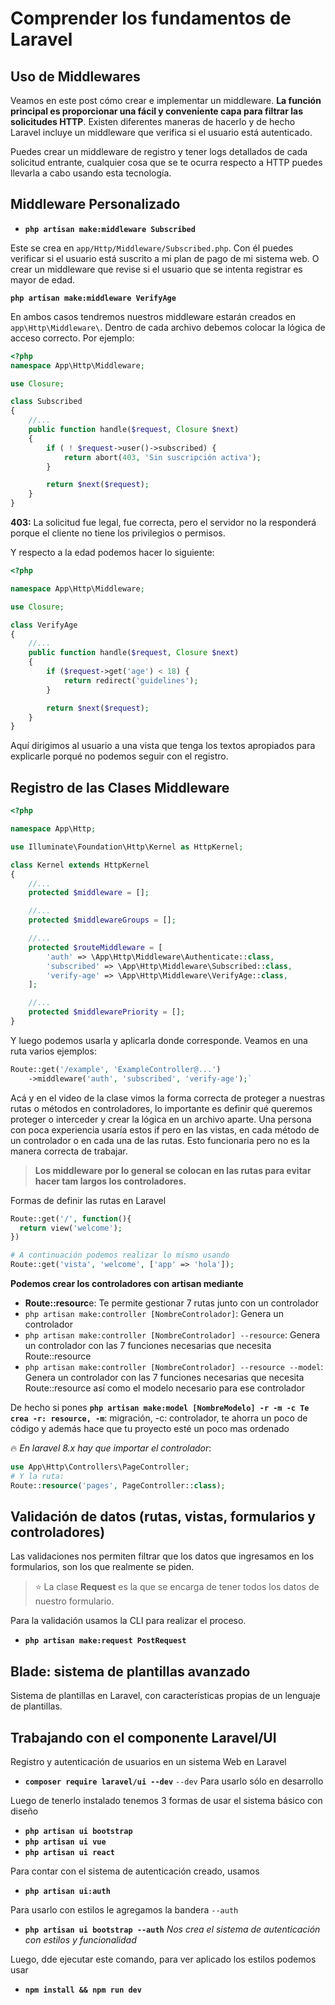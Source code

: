 # Comprender los fundamentos de Laravel

## Uso de Middlewares

Veamos en este post cómo crear e implementar un middleware. **La función principal es proporcionar una fácil y conveniente capa para filtrar las solicitudes HTTP**. Existen diferentes maneras de hacerlo y de hecho Laravel incluye un middleware que verifica si el usuario está autenticado.

Puedes crear un middleware de registro y tener logs detallados de cada solicitud entrante, cualquier cosa que se te ocurra respecto a HTTP puedes llevarla a cabo usando esta tecnología.

## Middleware Personalizado

- **`php artisan make:middleware Subscribed`**

Este se crea en `app/Http/Middleware/Subscribed.php`. Con él puedes verificar si el usuario está suscrito a mi plan de pago de mi sistema web. O crear un middleware que revise si el usuario que se intenta registrar es mayor de edad.

**`php artisan make:middleware VerifyAge`**

En ambos casos tendremos nuestros middleware estarán creados en `app\Http\Middleware\`. Dentro de cada archivo debemos colocar la lógica de acceso correcto. Por ejemplo:

```php
<?php
namespace App\Http\Middleware;

use Closure;

class Subscribed
{
    //...
    public function handle($request, Closure $next)
    {
        if ( ! $request->user()->subscribed) {
            return abort(403, 'Sin suscripción activa');
        }

        return $next($request);
    }
}
```

**403:** La solicitud fue legal, fue correcta, pero el servidor no la responderá porque el cliente no tiene los privilegios o permisos.

Y respecto a la edad podemos hacer lo siguiente:

```php
<?php

namespace App\Http\Middleware;

use Closure;

class VerifyAge
{
    //...
    public function handle($request, Closure $next)
    {
        if ($request->get('age') < 18) {
            return redirect('guidelines');
        }

        return $next($request);
    }
}
```

Aquí dirigimos al usuario a una vista que tenga los textos apropiados para explicarle porqué no podemos seguir con el registro.

## Registro de las Clases Middleware

```php
<?php

namespace App\Http;

use Illuminate\Foundation\Http\Kernel as HttpKernel;

class Kernel extends HttpKernel
{
    //...
    protected $middleware = [];

    //...
    protected $middlewareGroups = [];

    //...
    protected $routeMiddleware = [
        'auth' => \App\Http\Middleware\Authenticate::class,
        'subscribed' => \App\Http\Middleware\Subscribed::class,
        'verify-age' => \App\Http\Middleware\VerifyAge::class,
    ];

    //...
    protected $middlewarePriority = [];
}
```

Y luego podemos usarla y aplicarla donde corresponde. Veamos en una ruta varios ejemplos:

```php
Route::get('/example', 'ExampleController@...')
    ->middleware('auth', 'subscribed', 'verify-age');`
```

Acá y en el video de la clase vimos la forma correcta de proteger a nuestras rutas o métodos en controladores, lo importante es definir qué queremos proteger o interceder y crear la lógica en un archivo aparte. Una persona con poca experiencia usaría estos if pero en las vistas, en cada método de un controlador o en cada una de las rutas. Esto funcionaria pero no es la manera correcta de trabajar.

> **Los middleware por lo general se colocan en las rutas para evitar hacer tam largos los controladores.**

Formas de definir las rutas en Laravel

```php
Route::get('/', function(){
  return view('welcome');
})

# A continuación podemos realizar lo mismo usando
Route::get('vista', 'welcome', ['app' => 'hola']);
```

**Podemos crear los controladores con artisan mediante**

- **Route::resourc**e: Te permite gestionar 7 rutas junto con un controlador
- `php artisan make:controller [NombreControlador]`: Genera un controlador
- `php artisan make:controller [NombreControlador] --resource`: Genera un controlador con las 7 funciones necesarias que necesita Route::resource
- `php artisan make:controller [NombreControlador] --resource --model`: Genera un controlador con las 7 funciones necesarias que necesita Route::resource así como el modelo necesario para ese controlador

De hecho si pones **`php artisan make:model [NombreModelo] -r -m -c Te crea -r: resource, -m`**: migración, -c: controlador, te ahorra un poco de código y además hace que tu proyecto esté un poco mas ordenado

:fire: _En laravel 8.x hay que importar el controlador_:

```php
use App\Http\Controllers\PageController;
# Y la ruta:
Route::resource('pages', PageController::class);
```

## Validación de datos (rutas, vistas, formularios y controladores)

Las validaciones nos permiten filtrar que los datos que ingresamos en los formularios, son los que realmente se piden.

> :star: La clase **Request** es la que se encarga de tener todos los datos de nuestro formulario.

Para la validación usamos la CLI para realizar el proceso.

- **`php artisan make:request PostRequest`**

## Blade: sistema de plantillas avanzado

Sistema de plantillas en Laravel, con características propias de un lenguaje de plantillas.

## Trabajando con el componente Laravel/UI

Registro y autenticación de usuarios en un sistema Web en Laravel

- **`composer require laravel/ui --dev`** `--dev` Para usarlo sólo en desarrollo

Luego de tenerlo instalado tenemos 3 formas de usar el sistema básico con diseño

- **`php artisan ui bootstrap`**
- **`php artisan ui vue`**
- **`php artisan ui react`**

Para contar con el sistema de autenticación creado, usamos

- **`php artisan ui:auth`**

Para usarlo con estilos le agregamos la bandera `--auth`

- **`php artisan ui bootstrap --auth`** _Nos crea el sistema de autenticación con estilos y funcionalidad_

Luego, dde ejecutar este comando, para ver aplicado los estilos podemos usar

- **`npm install && npm run dev`**
